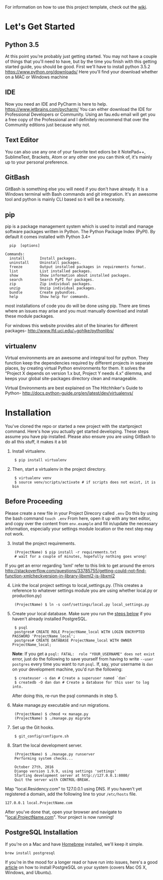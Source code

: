For information on how to use this project template, check out the [wiki](https://github.com/lionheart/django-template/wiki/Django-1.9).

Let's Get Started
=================

## Python 3.5
At this point you're probably just getting started. You may not have a couple of things that you'll need to have, but by the time you finish with this getting started guide, 
you should be good. First we'll have to install python 3.5.2
https://www.python.org/downloads/
Here you'll find your download whether on a MAC or Windows machine

## IDE
Now you need an IDE and PyCharm is here to help.
https://www.jetbrains.com/pycharm/
You can either download the IDE for Professional Developers or Community. Using an fau.edu email will get you a free copy of the Professional and
I definitely recommend that over the Community editions just because why not.

## Text Editor
You can also use any one of your favorite text ediors be it NotePad++, SublimeText, Brackets, Atom or any other one you can think of, it's mainly
up to your personal preference.

## GitBash
GitBash is something else you will need if you don't have already. It is a Windows terminal with Bash commands and git integration. It's an awesome
tool and python is mainly CLI based so it will be a necessity.

## pip
pip is a package management system which is used to install and manage software packages written in Python. The Python Package Index (PyPI). By default it comes installed with Python 3.4+

```Usage:
  pip  [options]

Commands:
  install       Install packages.
  uninstall     Uninstall packages.
  freeze        Output installed packages in requirements format.
  list          List installed packages.
  show          Show information about installed packages.
  search        Search PyPI for packages.
  zip           Zip individual packages.
  unzip         Unzip individual packages.
  bundle        Create pybundles.
  help          Show help for commands.
  ```

most installations of code you do will be done using pip. There are times where an issues may arise and you must manually download and install these module packages.

For windows this website provides alot of the binaries for different packages-
http://www.lfd.uci.edu/~gohlke/pythonlibs/

## virtualenv
Virtual environments are an awesome and integral tool for python. They function keep the dependencies required by different projects in separate places, by creating virtual Python environments for them.  It solves the “Project X depends on version 1.x but, Project Y needs 4.x” dilemma, and keeps your global site-packages directory clean and manageable.

Virtual Environments are best explained on The Hitchhiker's Guide to Python-
http://docs.python-guide.org/en/latest/dev/virtualenvs/


Installation
============

You've cloned the repo or started a new project with the startproject command. Here's how you actually get started developing. These steps assume you have pip installed. Please also ensure you are using GitBash to do all this stuff, it makes it a bit

1. Install virtualenv.

        $ pip install virtualenv

2. Then, start a virtualenv in the project directory.

        $ virtualenv venv
        $ source venv/scripts/activate # if scripts does not exist, it is bin

## Before Proceeding
Please create a new file in your Project Direcory called
`.env`
Do this by using the bash command
`touch .env`
From here, open it up with any text editor, and copy over the content from `env.example`
and fill in/update the necessary information, especially your settings module location
or the next step may not work.

3. Install the project requirements.

        (ProjectName) $ pip install -r requirements.txt
        # wait for a couple of minutes, hopefully nothing goes wrong!

If you get an error regarding 'lxml' refer to this link to get around the errors
http://stackoverflow.com/questions/33785755/getting-could-not-find-function-xmlcheckversion-in-library-libxml2-is-libxml2

4. Link the local project settings to local_settings.py. (This creates a reference to whatever settings module you are using whether local.py or production.py)

        (ProjectName) $ ln -s conf/settings/local.py local_settings.py

5. Create your local database. Make sure you run the [steps below](#postgresql-installation) if you haven't already installed PostgreSQL.

        $ psql
        postgres# CREATE ROLE ProjectName_local WITH LOGIN ENCRYPTED PASSWORD 'ProjectName_local';
        postgres# CREATE DATABASE ProjectName_local WITH OWNER ProjectName_local;

    **Note**: If you get a `psql: FATAL:  role "YOUR_USERNAME" does not exist` error, just do the following to save yourself from having to write `--user postgres` every time you want to run `psql`. If, say, your username is `dan` on your development machine, you'd run the following:

        $ createuser -s dan # Create a superuser named `dan`
        $ createdb -O dan dan # Create a database for this user to log into.

    After doing this, re-run the psql commands in step 5.

6. Make manage.py executable and run migrations.

        (ProjectName) $ chmod +x manage.py
        (ProjectName) $ ./manage.py migrate

7. Set up the Git hooks.

        $ git_config/configure.sh

8. Start the local development server.

        (ProjectName) $ ./manage.py runserver
        Performing system checks...

        October 27th, 2016
        Django version 1.9.9, using settings 'settings'
        Starting development server at http://127.0.0.1:8080/
        Quit the server with CONTROL-BREAK.

Map "local.Residency.com" to 127.0.0.1 using DNS. If you haven't yet registered a domain, add the following line to your `/etc/hosts` file.

    127.0.0.1 local.ProjectName.com

After you've done that, open your browser and navigate to "[local.ProjectName.com](http://local.ProjectName.com)". Your project is now running!

PostgreSQL Installation
-----------------------

If you're on a Mac and have [Homebrew](https://github.com/homebrew/homebrew) installed, we'll keep it simple.

    brew install postgresql

If you're in the mood for a longer read or have run into issues, here's a good [article](https://www.codefellows.org/blog/three-battle-tested-ways-to-install-postgresql) on how to install PostgreSQL on your system (covers Mac OS X, Windows, and Ubuntu).
